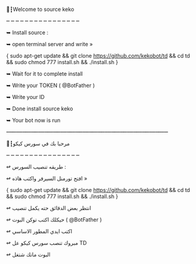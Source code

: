 🔰┇Welcome to source keko

┉ ┉ ┉ ┉ ┉ ┉ ┉ ┉ ┉ ┉ ┉ ┉ ┉ ┉ ┉ ┉ 

➥   Install source :

➥   open terminal server and write »

{ sudo apt-get update && git clone https://github.com/kekobot/td && cd td && sudo chmod 777 install.sh && ./install.sh }


➥  Wait for it to complete install

➥  Write your TOKEN ( @BotFather )

➥  Write your ID 


➥  Done install source keko

➥  Your bot now is run

┉┉┉┉┉┉┉┉┉┉┉┉┉┉┉┉┉┉┉┉┉┉┉┉┉┉┉┉┉┉┉┉┉┉┉┉┉┉┉┉┉┉┉┉┉┉┉┉┉┉┉

🔰┇مرحبا بك في سورس كيكو 

┉ ┉ ┉ ┉ ┉ ┉ ┉ ┉ ┉ ┉ ┉ ┉ ┉ ┉ ┉ ┉ 


↫   طريقه تنصيب السورس :

↫   افتح تورمنل السيرفر واكتب هاذه »

{ sudo apt-get update && git clone https://github.com/kekobot/td && cd td && sudo chmod 777 install.sh && ./install.sh }


↫  انتظر بعض الدقائق حته يكمل تنصيب 

↫  حيكلك اكتب توكن البوت ( @BotFather )

↫  اكتب ايدي المطور الاساسي 


↫  مبروك تنصب سورس كيكو عل TD 

↫  البوت ماتك شتغل
